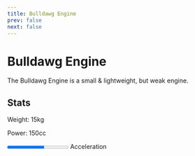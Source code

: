 ```yaml
---
title: Bulldawg Engine
prev: false
next: false
---
```

# Bulldawg Engine
The Bulldawg Engine is a small & lightweight, but weak engine.

## Stats
Weight: 15kg

Power: 150cc

<progress id="acceleration" max="5" value="3">3/5</progress> <label for="acceleration">Acceleration</label>